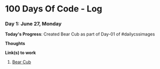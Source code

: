 # 100 Days Of Code - Log


### Day 1: June 27, Monday

**Today's Progress**: Created Bear Cub as part of Day-01 of #dailycssimages

**Thoughts**

**Link(s) to work**
1. [Bear Cub](http://codepen.io/sanatankumar/full/aWLGgr/)

